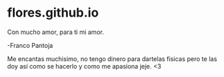 # flores.github.io

Con mucho amor, para ti mi amor.

-Franco Pantoja

Me encantas muchisimo, no tengo dinero para dartelas fisicas pero te las doy así como se hacerlo y como me apasiona jeje. <3
